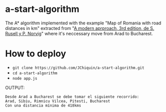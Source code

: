 # a-start-algorithm

The A* algorithm implemented with the example "Map of Romania with road distances in km" 
extracted from "[A modern aprproach, 3rd edition, de S. Rusell y P. Norvig](https://www.cin.ufpe.br/~tfl2/artificial-intelligence-modern-approach.9780131038059.25368.pdf)" 
where it's neccessary move from Arad to Bucharest.

# How to deploy

- `git clone https://github.com/JChiquin/a-start-algorithm.git`
- `cd a-start-algorithm`
- `node app.js`

OUTPUT:
```
Desde Arad a Bucharest se debe tomar el siguiente recorrido:
Arad, Sibiu, Rimnicu Vilcea, Pitesti, Bucharest
Con una distancia mínima de 418kms
```